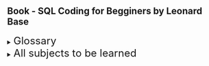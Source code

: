 ## Book - SQL Coding for Begginers by Leonard Base

<details><summary>
<font size=5> Glossary </font>
</summary>

<br />

> SQL - Structured Query Language

</details>


<details><summary>
<font size=5> All subjects to be learned </font>
</summary>

<br />

This book focus on MySQL Server.

<br />

Things that will be learned in this book:

Chapter 01
- [ ] The different types of database management systens and their advantages
- [ ] The 5 Fundamental types of SQL queries
    - DDL - Data definition language
    - DML - Data manipulation language
    - DCL - Data control language
    - DQL - Data query language
    - TCL - Transaction control language
- [ ] The most used data types
- [ ] SQL CREATE
- [ ] SQL ALTER

Chapter 02
- [ ] Installing MySQL in SO
- [ ] Temporary tables
- [ ] Derived tables
- [ ] How to create a table from another already presente in database

Chapter 03
- [ ] SQL SELECT
- [ ] ORDER BY
- [ ] WHERE
- [ ] SQL JOIN
    - INNER
    - LEFT
    - RIGHT
    - CROSS
    - SELF
- [ ] SQL UNION and UNION ALL

Chapter 04
- [ ] Database View
- [ ] CREATE VIEW
- [ ] MERGE
- [ ] TEMPTABLE
- [ ] UNDEFINED
- [ ] Updatable SQL Views
- [ ] ALTER VIEW
- [ ] CREATE OR REPLACE VIEW
- [ ] START TRANSACTION
- [ ] COMMIT
- [ ] ROLLBACK
- [ ] SQL BACKUP

Chapter 05
- [ ] Access privileges
- [ ] Create new users accounts

</details>
